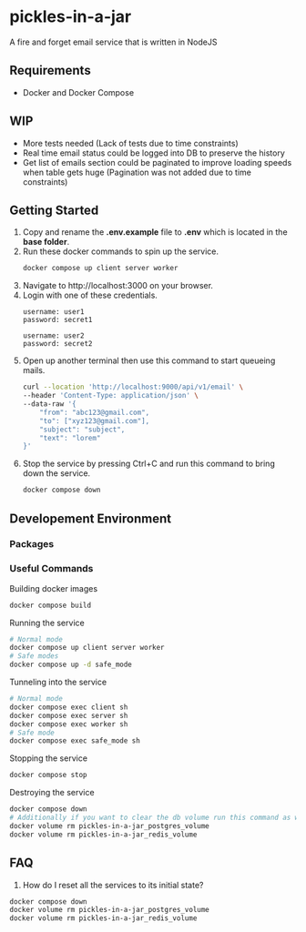 # pickles-in-a-jar

A fire and forget email service that is written in NodeJS

## Requirements

- Docker and Docker Compose

## WIP

- More tests needed (Lack of tests due to time constraints)
- Real time email status could be logged into DB to preserve the history
- Get list of emails section could be paginated to improve loading speeds when table gets huge (Pagination was not added due to time constraints)

## Getting Started

1. Copy and rename the **.env.example** file to **.env** which is located in the **base folder**.
2. Run these docker commands to spin up the service.
   ```bash
   docker compose up client server worker
   ```
3. Navigate to http://localhost:3000 on your browser.
4. Login with one of these credentials.
   ```
   username: user1
   password: secret1

   username: user2
   password: secret2
   ```
4. Open up another terminal then use this command to start queueing mails.
    ```bash
    curl --location 'http://localhost:9000/api/v1/email' \
    --header 'Content-Type: application/json' \
    --data-raw '{
        "from": "abc123@gmail.com",
        "to": ["xyz123@gmail.com"],
        "subject": "subject",
        "text": "lorem"
    }'
    ```
6. Stop the service by pressing Ctrl+C and run this command to bring down the service.
   ```bash
   docker compose down
   ```

## Developement Environment

### Packages

### Useful Commands

Building docker images
```bash
docker compose build
```

Running the service
```bash
# Normal mode
docker compose up client server worker
# Safe modes
docker compose up -d safe_mode
```

Tunneling into the service
```bash
# Normal mode
docker compose exec client sh
docker compose exec server sh
docker compose exec worker sh
# Safe mode
docker compose exec safe_mode sh
```

Stopping the service
```bash
docker compose stop
```

Destroying the service
```bash
docker compose down
# Additionally if you want to clear the db volume run this command as well
docker volume rm pickles-in-a-jar_postgres_volume
docker volume rm pickles-in-a-jar_redis_volume
```

## FAQ

1. How do I reset all the services to its initial state?
```bash
docker compose down
docker volume rm pickles-in-a-jar_postgres_volume
docker volume rm pickles-in-a-jar_redis_volume
```